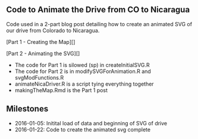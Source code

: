 ## Code to Animate the Drive from CO to Nicaragua

Code used in a 2-part blog post detailing how to create an animated SVG of our drive from Colorado to Nicaragua. 

[Part 1 - Creating the Map][] 

[Part 2 - Animating the SVG][] 

* The code for Part 1 is silowed (sp) in createInitialSVG.R
* The code for Part 2 is in modifySVGForAnimation.R and svgModFunctions.R
* animateNicaDriver.R is a script tying everything together
* makingTheMap.Rmd is the Part 1 post

## Milestones

* 2016-01-05: Initital load of data and beginning of SVG of drive
* 2016-01-22: Code to create the animated svg complete

